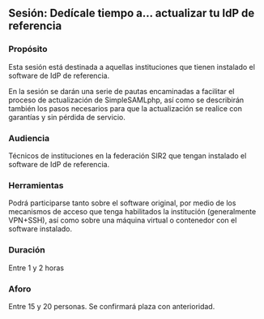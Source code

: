 ## Sesión: Dedícale tiempo a... actualizar tu IdP de referencia

### Propósito

Esta sesión está destinada a aquellas instituciones que tienen instalado el software de IdP de referencia.

En la sesión se darán una serie de pautas encaminadas a facilitar el proceso de actualización de SimpleSAMLphp, así como se describirán también los pasos necesarios para que la actualización se realice con garantías y sin pérdida de servicio.

### Audiencia

Técnicos de instituciones en la federación SIR2 que tengan instalado el software de IdP de referencia.

### Herramientas

Podrá participarse tanto sobre el software original, por medio de los mecanismos de acceso que tenga habilitados la institución (generalmente VPN+SSH), así como sobre una máquina virtual o contenedor con el software instalado.

### Duración

Entre 1 y 2 horas

### Aforo

Entre 15 y 20 personas. Se confirmará plaza con anterioridad.